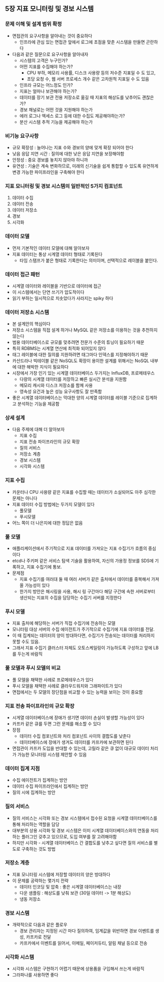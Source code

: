 ## 5장 지표 모니터링 및 경보 시스템

### 문제 이해 및 설계 범위 확정
- 면접관의 요구사항을 알아내는 것이 중요하다
  - 인프라에 관심 있는 면접관 앞에서 로그에 초점을 맞춘 시스템을 만들면 곤란하다
- 다음과 같은 질문으로 요구사항을 알아내자
  - 시스템의 고객은 누구인가?
  - 어떤 지표를 수집해야 하는가?
    - CPU 부하, 메모리 사용률, 디스크 사용량 등의 저수준 지표일 수 도 있고,
    - 초당 요청 수, 웹 서버 프로세스 개수 같은 고차원척 지표일 수 도 있음
  - 인프라 규모는 어느정도 인가?
  - 지표는 얼마나 보관해야 하는가?
  - 데이터를 장기 보관 전용 저장소로 옮길 때 지표의 해상도를 낮추어도 괜찮은가?
  - 경보 채널로는 어떤 것을 지원해야 하는가
  - 에러 로그나 액세스 로그 등에 대한 수집도 제공해야하는가?
  - 분산 시스템 추적 기능을 제공해야 하는가

### 비기능 요구사항
- 규모 확장성 : 늘어나는 지표 수와 경보의 양에 맞게 확장 되어야 한다
- 낮음 응답 지연 시간 : 질의에 대한 낮은 응답 지연을 보장해야함
- 안정성 : 중요 경보를 놓치지 않아야 하니까
- 유연성 : 기술은 계속 변화하므로, 미래의 신기술을 쉽게 통합할 수 있도록 유연하게 변경 가능한 파이프라인을 구축해야 한다

### 지표 모니터링 및 경보 시스템의 일반적인 5가지 컴포넌트
1. 데이터 수집
2. 데이터 전송
3. 데이터 저장소
4. 경보
5. 시각화

### 데이터 모델
- 먼저 기본적인 데이터 모델에 대해 알아보자
- 지표 데이터는 통상 시계열 데이터 형태로 기록된다
  - 타임 스탬프가 붙은 형태로 기록한다는 의미이며, 선택적으로 레이블을 붙인다.

### 데이터 접근 패턴
- 시계열 데이터와 레이블을 기반으로 데이터에 접근
- 이 시스템에서는 단연 쓰기가 압도적이다
- 읽기 부하는 일시적으로 치솟았다가 사라지는 spiky 하다

### 데이터 저장소 시스템
- 본 설계안의 핵심이다
- 저장소 시스템을 직접 설계 하거나 MySQL 같은 저장소를 이용하는 것을 추천하지 않는다
- 범용 데이터베이스로 규모를 맞추려면 전문가 수준의 튜닝이 필요하기 때문
- 특히 RDBMS는 시계열 연산에 최적화 되어있지 않다
- 태그 레이블에 대한 질의를 지원하려면 태그마다 인덱스를 지정해야하기 때문
- 카산드라나 빅테이블 같은 NoSQL도 확장이 용이한 설계를 위해서는 NoSQL 내부에 대한 해박한 지식이 필요하다
- 시장에서 가장 인기 있는 시계열 데이터베이스 두가지는 InfluxDB, 프로메테우스
  - 다량의 시계열 데이터를 저장하고 빠른 실시간 분석을 지원함
  - 메모리 캐시와 디스크 저장소를 함께 사용
  - 영속성 요건과 높은 성능 요구사항도 잘 만족함
- 좋은 시계열 데이터베이스는 막대한 양의 시계열 데이터를 레이블 기준으로 집계하고 분석하는 기능을 제공함

### 상세 설계
- 다음 주제에 대해 더 알아보자
  - 지표 수집
  - 지표 전송 파이프라인의 규모 확장
  - 질의 서비스
  - 저장소 계층
  - 경보 시스템
  - 시각화 시스템

### 지표 수집
- 카운터나 CPU 사용량 같은 지표를 수집할 때는 데이터가 소실되어도 아주 심각한 문제는 아니다
- 지표 데이터 수집 방법에는 두가지 모델이 있다
  - 풀모델
  - 푸시모델
- 어느 쪽이 더 나은지에 대한 정답은 없음

### 풀 모델
- 애플리케이션에서 주기적으로 지표 데이터를 가져오는 지표 수집기가 흐름의 중심이다
- etcd나 주키퍼 같은 서비스 탐색 기술을 활용하여, 자신의 가용정 정보를 SDS에 기록하고, 지표 수집기에 통보.
- 문제점
  - 지표 수집기를 여러대 둘 때 여러 서버가 같은 출처에서 데이터를 중복해서 가져올 가능성이 있다
  - 한가지 방안은 해시링을 사용, 해시 링 구간마다 해당 구간에 속한 서버로부터 생산되는 지표의 수집을 담당하는 수집기 서버를 지정한다

### 푸시 모델
- 지표 출처에 해당하는 서버가 직접 수집기에 전송하는 모델
- 모니터링 대상 서버의 수집 에이전트가 주기적으로 수집기에 지표 데이터를 전달.
- 이 때 집계되는 데이터의 양이 방대하다면, 수집기가 전송되는 데이터를 처리하지 못할 수도 있음.
- 그래서 지표 수집기 클러스터 자체도 오토스케일링이 가능하도록 구성하고 앞에 LB를 두는게 바람직

### 풀 모델과 푸시 모델의 비교
- 풀 모델을 채택한 사례로 프로메테우스가 있다
- 푸시 모델을 채택한 사례로 클라우드워치와 그래파이트가 있다
- 면접에서는 두 모델의 장단점을 비교할 수 있는 능력을 보이는 것이 중요함

### 지표 전송 파이프라인의 규모 확장
- 시게열 데이터베이스에 장애가 생기면 데이터 손실이 발생할 가능성이 있다
- 카프카 같은 큐를 두면 그런 문제를 해소할 수 있다
- 장점
  - 데이터 수집 컴포넌트와 처리 컴포넌트 사이의 결합도를 낮춘다
  - 데이터베이스에 장애가 생겨도 데이터를 카프카에 보관하면 된다
- 면접관이 카프카 도입을 반대할 수 있는데, 고릴라 같은 큐 없이 대규모 데이터 처리가 가능한 모니터링 시스템 제안할 수 있음

### 데이터 집계 지점
- 수집 에이전트가 집계하는 방안
- 데이터 수집 파이프라인에서 집계하는 방안
- 질의 시에 집계하는 방안

### 질의 서비스
- 질의 서비스는 시각화 또는 경보 시스템에서 접수된 요청을 시계열 데이터베이스를 통해 처리하는 역할을 담당
- 대부분의 상용 시각화 및 경보 시스템은 이미 시계열 데이터베이스와의 연동을 처리하는 플러그인 갖추고 있으므로, 도입 여부를 잘 고려해야함
- 하지만 시각화 - 시계열 데이터베이스 간 결합도를 낮추고 싶다면 질의 서비스를 별도로 구축하는 것도 방법

### 저장소 계층
- 지표 모니터링 시스템에 저장할 데이터의 양은 방대하다
- 이 문제를 공략하는 몇가지 전략
  - 데이터 인코딩 및 압축 : 좋은 시계열 데이터베이스는 내장
  - 다운 샘플링 : 해상도를 낮춰 보관 (30일 데이터 -> 1분 해상도)
  - 냉동 저장소

### 경보 시스템
- 개략적으로 다음과 같은 플로우
  - 경보 관리자는 지정된 시간 마다 질의하여, 임계값을 위반하면 경보 이벤트를 생성, 카프카로 전달
  - 카프카에서 이벤트를 읽어서, 이메일, 페이저듀티, 알림 채널 등으로 전송

### 시각화 시스템
- 시각화 시스템은 구현하기 어렵기 때문에 상용품을 구입해서 쓰는게 바람직
- 그라파나를 사용하면 좋다



